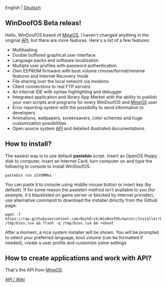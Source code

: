 English | [Deutsch](https://github.com/BachErik/WinDoofOS/blob/master/README-de_DE.md)

## WinDoofOS Beta releas!

Hello, WinDoofOS based of [MineOS](https://github.com/IgorTimofeev/MineOS).
I haven't changed anything in the original [API](https://github.com/IgorTimofeev/MineOS/wiki), but there are more features. 
Here's a list of a few features:

-   Multitasking
-   Double buffered graphical user interface
-   Language packs and software localization
-   Multiple user profiles with password authentication
-   Own EEPROM firmware with boot volume choose/format/rename features and Internet Recovery mode
-   File sharing over the local network via modems
-   Client connections to real FTP servers
-   An internal IDE with syntax highlighting and debugger
-   Integrated application and library App Market with the ability to publish your own scripts and programs for every WinDoofOS and [MineOS](https://github.com/IgorTimofeev/MineOS) user
-   Error reporting system with the possibility to send information to developers
-   Animations, wallpapers, screensavers, color schemes and huge customization possibilities
-   Open source system [API](https://github.com/IgorTimofeev/MineOS/wiki) and detailed illustrated documentations

## How to install?

The easiest way is to use default **pastebin** script. Insert an OpenOS floppy disk to computer, insert an Internet Card, turn computer on and type the following to console to install WinDoofOS:

	pastebin run zSYdMMkx

You can paste it to console using middle mouse button or insert key (by default). If for some reason the pastebin method isn't available to you (for example, it's blacklisted on game server or blocked by Internet provider), use alternative command to download the installer directly from the Github page:

	wget -f https://raw.githubusercontent.com/BachErik/WinDoofOS/master/Installer/BIOS.lua /tmp/bios.lua && flash -q /tmp/bios.lua && reboot

After a moment, a nice system installer will be shown. You will be prompted to select your preferred language, boot volume (can be formatted if needed), create a user profile and customize some settings

## How to create applications and work with API?

That's the API from [MineOS](https://github.com/IgorTimofeev/MineOS).

[API / Wiki](https://github.com/IgorTimofeev/MineOS/wiki)
